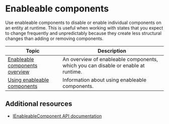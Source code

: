 # Enableable components

Use enableable components to disable or enable individual components on an entity at runtime. This is useful when working with states that you expect to change frequently and unpredictably because they create less structural changes than adding or removing components.

|**Topic**|**Description**|
|---|---|
|[Enableable components overview](components-enableable-intro.md)|An overview of enableable components, which you can disable or enable at runtime.|
|[Using enableable components](components-enableable-use.md)|Information about using enableable components.|

## Additional resources

* [IEnableableComponent API documentation](xref:Unity.Entities.IEnableableComponent)
